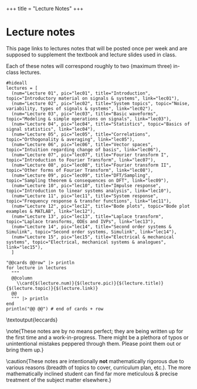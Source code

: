 +++
title = "Lecture Notes"
+++


# Lecture notes

This page links to lectures notes that will be posted once per week and are
supposed to supplement the textbook and lecture slides used in class. 

Each of these notes will correspond roughly to two (maximum three) in-class
lectures. 

```julia:leccards
#hideall
lectures = [
  (num="Lecture 01", pic="lec01", title="Introduction", topic="Introductory material on signals & systems", link="lec01"),
  (num="Lecture 02", pic="lec02", title="System topics", topic="Noise, variability, types of signals & systems", link="lec02"),
  (num="Lecture 03", pic="lec03", title="Basic waveforms", topic="Modeling & simple operations on signals", link="lec03"), 
  (num="Lecture 04", pic="lec04", title="Statistics", topic="Basics of signal statistics", link="lec04"),
  (num="Lecture 05", pic="lec05", title="Correlations", topic="Orthogonality & averaging", link="lec05"),
  (num="Lecture 06", pic="lec06", title="Vector spaces", topic="Intuition regarding change of basis", link="lec06"),
  (num="Lecture 07", pic="lec07", title="Fourier transform I", topic="Introduction to Fourier Transform", link="lec07"),
  (num="Lecture 08", pic="lec08", title="Fourier transform II", topic="Other forms of Fourier Transform", link="lec08"),
  (num="Lecture 09", pic="lec09", title="DFT/Sampling", topic="Sampling theorem & consequences on DFT", link="lec09"),
  (num="Lecture 10", pic="lec10", title="Impulse response", topic="Introduction to linear systems analysis", link="lec10"),
  (num="Lecture 11", pic="lec11", title="System response", topic="Frequency response & transfer functions", link="lec11"),
  (num="Lecture 12", pic="lec12", title="Bode plots", topic="Bode plot examples & MATLAB", link="lec12"),
  (num="Lecture 13", pic="lec13", title="Laplace transform", topic="Laplace transforms, ODEs and IVPs", link="lec13"), 
  (num="Lecture 14", pic="lec14", title="Second order systems & Simulink", topic="Second order systems, Simulink", link="lec14"),
  (num="Lecture 15", pic="lec15", title="Electrical & mechanical systems", topic="Electrical, mechanical systems & analogues", link="lec15"),
  ]

"@@cards @@row" |> println
for lecture in lectures
  """
  @@column
    \\card{$(lecture.num)}{$(lecture.pic)}{$(lecture.title)}{$(lecture.topic)}{$(lecture.link)}
  @@
  """ |> println
end
println("@@ @@") # end of cards + row
```

\textoutput{leccards}


\note{These notes are by no means perfect; they are being written up for the
first time and a work-in-progress. There might be a plethora of typos or
unintentional mistakes peppered through them. Please point them out or bring
them up.}

\caution{These notes are intentionally **not** mathematically rigorous due to
various reasons (breadth of topics to cover, curriculum plan, etc.). The
more mathematically inclined student can find far more meticulous & precise 
treatment of the subject matter elsewhere.}

